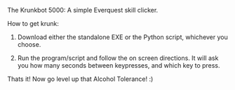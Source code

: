 The Krunkbot 5000: A simple Everquest skill clicker.

How to get krunk:

1) Download either the standalone EXE or the Python script, whichever you choose. 

2) Run the program/script and follow the on screen directions. It will ask you how many seconds between keypresses, and which key to press. 

Thats it! Now go level up that Alcohol Tolerance! :) 
